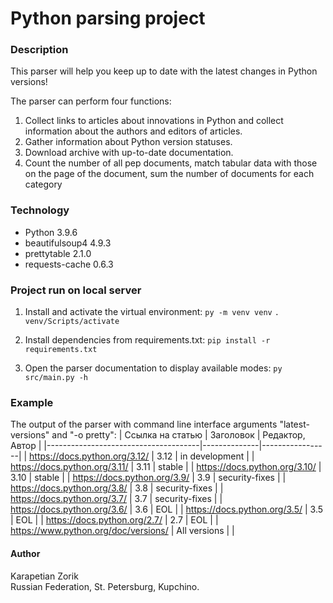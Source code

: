 # Python parsing project

### Description
This parser will help you keep up to date with the latest changes in Python versions!

The parser can perform four functions:
1. Collect links to articles about innovations in Python and collect information about the authors and editors of articles.
2. Gather information about Python version statuses.
3. Download archive with up-to-date documentation.
4. Count the number of all pep documents, match tabular data with those on the page of the document, sum the number of documents for each category


### Technology
- Python 3.9.6
- beautifulsoup4 4.9.3
- prettytable 2.1.0
- requests-cache 0.6.3


### Project run on local server
1. Install and activate the virtual environment:
```py -m venv venv```
```. venv/Scripts/activate```

2. Install dependencies from requirements.txt:
```pip install -r requirements.txt```

4. Open the parser documentation to display available modes:
```py src/main.py -h```


### Example

The output of the parser with command line interface arguments "latest-versions" and "-o pretty":
    | Ссылка на статью                     | Заголовок    | Редактор, Aвтор |
    |--------------------------------------|--------------|-----------------|
    | https://docs.python.org/3.12/        | 3.12         | in development  |
    | https://docs.python.org/3.11/        | 3.11         | stable          |
    | https://docs.python.org/3.10/        | 3.10         | stable          |
    | https://docs.python.org/3.9/         | 3.9          | security-fixes  |
    | https://docs.python.org/3.8/         | 3.8          | security-fixes  |
    | https://docs.python.org/3.7/         | 3.7          | security-fixes  |
    | https://docs.python.org/3.6/         | 3.6          | EOL             |
    | https://docs.python.org/3.5/         | 3.5          | EOL             |
    | https://docs.python.org/2.7/         | 2.7          | EOL             |
    | https://www.python.org/doc/versions/ | All versions |                 |


#### Author
Karapetian Zorik   
Russian Federation, St. Petersburg, Kupchino.